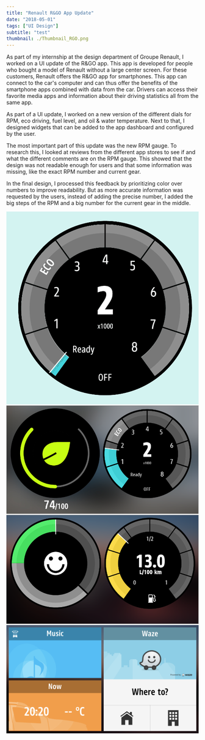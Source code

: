 ```yaml
---
title: "Renault R&GO App Update"
date: "2018-05-01"
tags: ["UI Design"]
subtitle: "test"
thumbnail: ./Thumbnail_RGO.png
---
```


As part of my internship at the design department of Groupe Renault, I worked on a UI update of the R&GO app. This app is developed for people who bought a model of Renault without a large center screen. For these customers, Renault offers the R&GO app for smartphones. This app can connect to the car's computer and can thus offer the benefits of the smartphone apps combined with data from the car. Drivers can access their favorite media apps and information about their driving statistics all from the same app.

As part of a UI update, I worked on a new version of the different dials for RPM, eco driving, fuel level, and oil & water temperature. Next to that, I designed widgets that can be added to the app dashboard and configured by the user.

The most important part of this update was the new RPM gauge. To research this, I looked at reviews from the different app stores to see if and what the different comments are on the RPM gauge. This showed that the design was not readable enough for users and that some information was missing, like the exact RPM number and current gear.

In the final design, I processed this feedback by prioritizing color over numbers to improve readability. But as more accurate information was requested by the users, instead of adding the precise number, I added the big steps of the RPM and a big number for the current gear in the middle.

![Color gives a clearer indication when to shift then numbers](./RPM_Animation.gif)
![Eco driving score & RPM Gauge](./screenshot1.PNG)
![Current eco driving gauge & fuel gauge](./screenshot2.PNG)
![Widgets on the app dashboard](./screenshot3.PNG)
